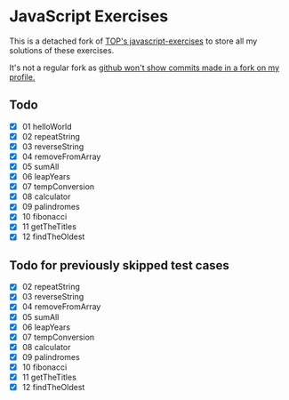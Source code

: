 # JavaScript Exercises
This is a detached fork of [TOP's javascript-exercises](https://github.com/TheOdinProject/javascript-exercises) to store all my solutions of these exercises.

It's not a regular fork as [github won't show commits made in a fork on my profile.](https://docs.github.com/en/account-and-profile/setting-up-and-managing-your-github-profile/managing-contribution-settings-on-your-profile/why-are-my-contributions-not-showing-up-on-my-profile#commit-was-made-in-a-fork)

## Todo
- [x] 01 helloWorld
- [x] 02 repeatString
- [x] 03 reverseString
- [x] 04 removeFromArray
- [x] 05 sumAll
- [x] 06 leapYears
- [x] 07 tempConversion
- [x] 08 calculator
- [x] 09 palindromes
- [x] 10 fibonacci
- [x] 11 getTheTitles
- [x] 12 findTheOldest

## Todo for previously skipped test cases
- [x] 02 repeatString
- [x] 03 reverseString
- [x] 04 removeFromArray
- [x] 05 sumAll
- [x] 06 leapYears
- [x] 07 tempConversion
- [x] 08 calculator
- [x] 09 palindromes
- [x] 10 fibonacci
- [x] 11 getTheTitles
- [x] 12 findTheOldest
